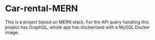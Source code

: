 # Car-rental-MERN
This is a project based on MERN stack. For the API query handling this project has GraphQL, whole app has dockeriized with a MySQL Docker image.

